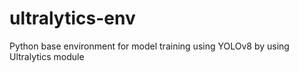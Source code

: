 # ultralytics-env
Python base environment for model training using YOLOv8 by using Ultralytics module
